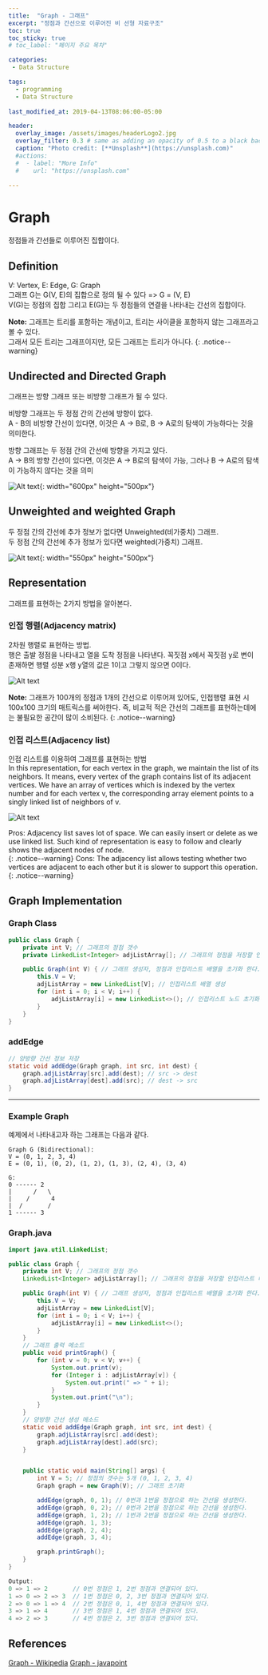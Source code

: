 ```yaml
---
title:  "Graph - 그래프"
excerpt: "정점과 간선으로 이루어진 비 선형 자료구조"
toc: true
toc_sticky: true
# toc_label: "페이지 주요 목차"

categories:
 - Data Structure

tags:
  - programming
  - Data Structure
  
last_modified_at: 2019-04-13T08:06:00-05:00

header:
  overlay_image: /assets/images/headerLogo2.jpg
  overlay_filter: 0.3 # same as adding an opacity of 0.5 to a black background
  caption: "Photo credit: [**Unsplash**](https://unsplash.com)"
  #actions:
  #  - label: "More Info"
  #    url: "https://unsplash.com"

---
```


# Graph
정점들과 간선들로 이루어진 집합이다.  

## Definition
V: Vertex, E: Edge, G: Graph  
그래프 G는 G(V, E)의 집합으로 정의 될 수 있다 => G = (V, E)  
V(G)는 정점의 집합 그리고 E(G)는 두 정점들의 연결을 나타내는 간선의 집합이다.

**Note:** 그래프는 트리를 포함하는 개념이고, 트리는 사이클을 포함하지 않는 그래프라고 볼 수 있다.  
그래서 모든 트리는 그래프이지만, 모든 그래프는 트리가 아니다.
{: .notice--warning}

## Undirected and Directed Graph

그래프는 방향 그래프 또는 비방향 그래프가 될 수 있다.  

비방향 그래프는 두 정점 간의 간선에 방향이 없다.  
A - B의 비방향 간선이 있다면, 이것은 A -> B로, B -> A로의 탐색이 가능하다는 것을 의미한다.

방향 그래프는 두 정점 간의 간선에 방향을 가지고 있다.  
A -> B의 방향 간선이 있다면, 이것은 A -> B로의 탐색이 가능, 그러나 B -> A로의 탐색이 가능하지 않다는 것을 의미

![Alt text](/assets/images/graphs_directed_undirected.png){: width="600px" height="500px"}
## Unweighted and weighted Graph

두 정점 간의 간선에 추가 정보가 없다면 Unweighted(비가중치) 그래프.  
두 정점 간의 간선에 추가 정보가 있다면 weighted(가중치) 그래프.

![Alt text](/assets/images/weightedunweighted.jpeg){: width="550px" height="500px"}

## Representation
그래프를 표현하는 2가지 방법을 알아본다.
### 인접 행렬(Adjacency matrix)

2차원 행렬로 표현하는 방법.  
행은 출발 정점을 나타내고 열을 도착 정점을 나타낸다. 꼭짓점 x에서 꼭짓점 y로 변이 존재하면 행렬 성분 x행 y열의 값은 1이고 그렇지 않으면 0이다.

![Alt text](/assets/images/graph-representations-undir.png)

**Note:** 그래프가 100개의 정점과 1개의 간선으로 이루어져 있어도, 인접행렬 표현 시 100x100 크기의 매트릭스를 써야한다. 즉, 비교적 적은 간선의 그래프를 표현하는데에는 불필요한 공간이 많이 소비된다. 
{: .notice--warning}

### 인접 리스트(Adjacency list)
인접 리스트를 이용하여 그래프를 표현하는 방법  
In this representation, for each vertex in the graph, we maintain the list of its neighbors. It means, every vertex of the graph contains list of its adjacent vertices.
We have an array of vertices which is indexed by the vertex number and for each vertex v, the corresponding array element points to a singly linked list of neighbors of v.

![Alt text](/assets/images/graph-representations-adj.png)

Pros:
Adjacency list saves lot of space.
We can easily insert or delete as we use linked list.
Such kind of representation is easy to follow and clearly shows the adjacent nodes of node.  
{: .notice--warning}
Cons:
The adjacency list allows testing whether two vertices are adjacent to each other but it is slower to support this operation.
{: .notice--warning}

## Graph Implementation

### Graph Class
```java
public class Graph {
    private int V; // 그래프의 정점 갯수
    private LinkedList<Integer> adjListArray[]; // 그래프의 정점을 저장할 인접리스트 배열

    public Graph(int V) { // 그래프 생성자, 정점과 인접리스트 배열을 초기화 한다.
        this.V = V;
        adjListArray = new LinkedList[V]; // 인접리스트 배열 생성
        for (int i = 0; i < V; i++) {
            adjListArray[i] = new LinkedList<>(); // 인접리스트 노드 초기화 및 생성
        }
    }
}

```

### addEdge
```java
// 양방향 간선 정보 저장
static void addEdge(Graph graph, int src, int dest) { 
    graph.adjListArray[src].add(dest); // src -> dest
    graph.adjListArray[dest].add(src); // dest -> src
}
```
***

### Example Graph
예제에서 나타내고자 하는 그래프는 다음과 같다.

``` 
Graph G (Bidirectional): 
V = (0, 1, 2, 3, 4)
E = (0, 1), (0, 2), (1, 2), (1, 3), (2, 4), (3, 4)

G:
0 ------ 2
|      /   \
|    /      4
|  /       /
1 ------ 3 
```

### Graph.java
```java
import java.util.LinkedList;

public class Graph {
    private int V; // 그래프의 정점 갯수
    LinkedList<Integer> adjListArray[]; // 그래프의 정점을 저장할 인접리스트 배열

    public Graph(int V) { // 그래프 생성자, 정점과 인접리스트 배열을 초기화 한다.
        this.V = V;
        adjListArray = new LinkedList[V];
        for (int i = 0; i < V; i++) {
            adjListArray[i] = new LinkedList<>();
        }
    }
    // 그래프 출력 메소드
    public void printGraph() {
        for (int v = 0; v < V; v++) {
            System.out.print(v);
            for (Integer i : adjListArray[v]) {
                System.out.print(" => " + i);
            }
            System.out.print("\n");
        }
    }
    // 양방향 간선 생성 메소드
    static void addEdge(Graph graph, int src, int dest) {
        graph.adjListArray[src].add(dest);
        graph.adjListArray[dest].add(src);
    }


    public static void main(String[] args) {
        int V = 5; // 정점의 갯수는 5개 (0, 1, 2, 3, 4)
        Graph graph = new Graph(V); // 그래프 초기화

        addEdge(graph, 0, 1); // 0번과 1번을 정점으로 하는 간선을 생성한다.
        addEdge(graph, 0, 2); // 0번과 2번을 정점으로 하는 간선을 생성한다.
        addEdge(graph, 1, 2); // 1번과 2번을 정점으로 하는 간선을 생성한다.
        addEdge(graph, 1, 3);
        addEdge(graph, 2, 4);
        addEdge(graph, 3, 4);

        graph.printGraph();
    }
}
```
```java
Output:
0 => 1 => 2       // 0번 정점은 1, 2번 정점과 연결되어 있다.
1 => 0 => 2 => 3  // 1번 정점은 0, 2, 3번 정점과 연결되어 있다.
2 => 0 => 1 => 4  // 2번 정점은 0, 1, 4번 정점과 연결되어 있다.
3 => 1 => 4       // 3번 정점은 1, 4번 정점과 연결되어 있다.
4 => 2 => 3       // 4번 정점은 2, 3번 정점과 연결되어 있다.
```


## References
[Graph - Wikipedia](https://en.wikipedia.org/wiki/Graph_(abstract_data_type))  
[Graph - javapoint](https://www.javatpoint.com/breadth-first-search-algorithm)